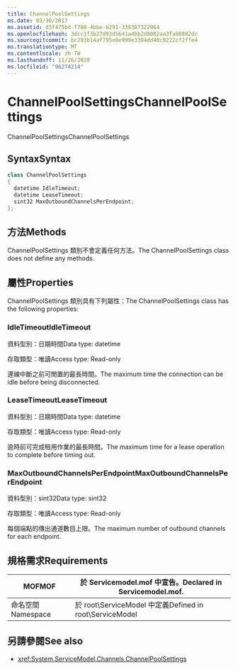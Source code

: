```yaml
---
title: ChannelPoolSettings
ms.date: 03/30/2017
ms.assetid: d3f475bd-f780-4bbe-b291-339387322964
ms.openlocfilehash: 3dcc1f3b27d93d5641a4bb2d8082aa3fa88882dc
ms.sourcegitcommit: bc293b14af795e0e999e3304dd40c0222cf2ffe4
ms.translationtype: MT
ms.contentlocale: zh-TW
ms.lasthandoff: 11/26/2020
ms.locfileid: "96274214"
---
```

# <a name="channelpoolsettings"></a><span data-ttu-id="439d9-102">ChannelPoolSettings</span><span class="sxs-lookup"><span data-stu-id="439d9-102">ChannelPoolSettings</span></span>

<span data-ttu-id="439d9-103">ChannelPoolSettings</span><span class="sxs-lookup"><span data-stu-id="439d9-103">ChannelPoolSettings</span></span>  
  
## <a name="syntax"></a><span data-ttu-id="439d9-104">Syntax</span><span class="sxs-lookup"><span data-stu-id="439d9-104">Syntax</span></span>  
  
```csharp
class ChannelPoolSettings  
{  
  datetime IdleTimeout;  
  datetime LeaseTimeout;  
  sint32 MaxOutboundChannelsPerEndpoint;  
};  
```  
  
## <a name="methods"></a><span data-ttu-id="439d9-105">方法</span><span class="sxs-lookup"><span data-stu-id="439d9-105">Methods</span></span>  

 <span data-ttu-id="439d9-106">ChannelPoolSettings 類別不會定義任何方法。</span><span class="sxs-lookup"><span data-stu-id="439d9-106">The ChannelPoolSettings class does not define any methods.</span></span>  
  
## <a name="properties"></a><span data-ttu-id="439d9-107">屬性</span><span class="sxs-lookup"><span data-stu-id="439d9-107">Properties</span></span>  

 <span data-ttu-id="439d9-108">ChannelPoolSettings 類別具有下列屬性：</span><span class="sxs-lookup"><span data-stu-id="439d9-108">The ChannelPoolSettings class has the following properties:</span></span>  
  
### <a name="idletimeout"></a><span data-ttu-id="439d9-109">IdleTimeout</span><span class="sxs-lookup"><span data-stu-id="439d9-109">IdleTimeout</span></span>  

 <span data-ttu-id="439d9-110">資料型別：日期時間</span><span class="sxs-lookup"><span data-stu-id="439d9-110">Data type: datetime</span></span>  
  
 <span data-ttu-id="439d9-111">存取類型：唯讀</span><span class="sxs-lookup"><span data-stu-id="439d9-111">Access type: Read-only</span></span>  
  
 <span data-ttu-id="439d9-112">連線中斷之前可閒置的最長時間。</span><span class="sxs-lookup"><span data-stu-id="439d9-112">The maximum time the connection can be idle before being disconnected.</span></span>  
  
### <a name="leasetimeout"></a><span data-ttu-id="439d9-113">LeaseTimeout</span><span class="sxs-lookup"><span data-stu-id="439d9-113">LeaseTimeout</span></span>  

 <span data-ttu-id="439d9-114">資料型別：日期時間</span><span class="sxs-lookup"><span data-stu-id="439d9-114">Data type: datetime</span></span>  
  
 <span data-ttu-id="439d9-115">存取類型：唯讀</span><span class="sxs-lookup"><span data-stu-id="439d9-115">Access type: Read-only</span></span>  
  
 <span data-ttu-id="439d9-116">逾時前可完成租用作業的最長時間。</span><span class="sxs-lookup"><span data-stu-id="439d9-116">The maximum time for a lease operation to complete before timing out.</span></span>  
  
### <a name="maxoutboundchannelsperendpoint"></a><span data-ttu-id="439d9-117">MaxOutboundChannelsPerEndpoint</span><span class="sxs-lookup"><span data-stu-id="439d9-117">MaxOutboundChannelsPerEndpoint</span></span>  

 <span data-ttu-id="439d9-118">資料型別：sint32</span><span class="sxs-lookup"><span data-stu-id="439d9-118">Data type: sint32</span></span>  
  
 <span data-ttu-id="439d9-119">存取類型：唯讀</span><span class="sxs-lookup"><span data-stu-id="439d9-119">Access type: Read-only</span></span>  
  
 <span data-ttu-id="439d9-120">每個端點的傳出通道數目上限。</span><span class="sxs-lookup"><span data-stu-id="439d9-120">The maximum number of outbound channels for each endpoint.</span></span>  
  
## <a name="requirements"></a><span data-ttu-id="439d9-121">規格需求</span><span class="sxs-lookup"><span data-stu-id="439d9-121">Requirements</span></span>  
  
|<span data-ttu-id="439d9-122">MOF</span><span class="sxs-lookup"><span data-stu-id="439d9-122">MOF</span></span>|<span data-ttu-id="439d9-123">於 Servicemodel.mof 中宣告。</span><span class="sxs-lookup"><span data-stu-id="439d9-123">Declared in Servicemodel.mof.</span></span>|  
|---------|-----------------------------------|  
|<span data-ttu-id="439d9-124">命名空間</span><span class="sxs-lookup"><span data-stu-id="439d9-124">Namespace</span></span>|<span data-ttu-id="439d9-125">於 root\ServiceModel 中定義</span><span class="sxs-lookup"><span data-stu-id="439d9-125">Defined in root\ServiceModel</span></span>|  
  
## <a name="see-also"></a><span data-ttu-id="439d9-126">另請參閱</span><span class="sxs-lookup"><span data-stu-id="439d9-126">See also</span></span>

- <xref:System.ServiceModel.Channels.ChannelPoolSettings>
